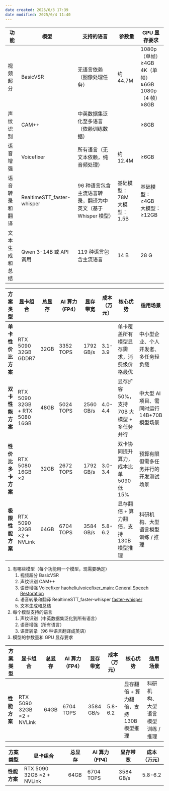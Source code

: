 ```yaml
---
date created: 2025/6/3 17:39
date modified: 2025/6/4 11:40
---
```


| **功能**  | **模型**                     | **支持的语言**                            | **参数量**                | **GPU 显存要求**                                  |
| ------- | -------------------------- | ------------------------------------ | ---------------------- | --------------------------------------------- |
| 视频超分    | BasicVSR                   | 无语言依赖（图像处理任务）                        | 约 44.7M                | 1080p（单帧）≥4GB<br>4K（单帧）≥6GB<br>1080p（4 帧）≥8GB |
| 声纹识别    | CAM++                      | 中英数据集泛化至多语言（依赖训练数据）                  |                        | ≥8GB                                          |
| 语音增强    | Voicefixer                 | 所有语言（无文本依赖，纯音频处理）                    | 约 12.4M                | ≥6GB                                          |
| 语音转录和翻译 | RealtimeSTT_faster-whisper | 96 种语言包含主流语言转录，翻译为中英文（基于 Whisper 模型） | 基础模型：78M  <br>大模型：1.5B | 基础模型：≥4GB  <br>大模型：≥12GB                      |
| 文本生成和总结 | Qwen 3-14B 或 API 调用        | 119 种语言包含主流语言                        | 14 B                   | 28 G                                          |

| **方案类型**    | **显卡组合**                      | **总显存** | **AI 算力（FP4）** | **显存带宽**  | **成本（万元）** | **核心优势**                    | **适用场景**                     |
| ----------- | ----------------------------- | ------- | -------------- | --------- | ---------- | --------------------------- | ---------------------------- |
| **单卡性价比方案** | RTX 5090 32GB GDDR7           | 32GB    | 3352 TOPS      | 1792 GB/s | 3.1-3.9    | 单卡覆盖所有模型显存需求，消费级价格最优        | 中小型企业、个人开发者、多任务轻负载           |
| **双卡性能方案**  | RTX 5090 32GB + RTX 5080 16GB | 48GB    | 5024 TOPS      | 2560 GB/s | 4.0-4.4    | 显存扩容 50%，支持 70B 大模型 + 多任务并行 | 中大型 AI 项目、需同时运行 14B+70B 模型场景 |
| **性价比多卡方案** | RTX 5080 16GB ×2              | 32GB    | 2672 TOPS      | 1792 GB/s | 3.0-3.4    | 双卡协同提升算力，成本比单 5090 低 15%    | 预算有限但需多任务并行的开发测试场景           |
| **极限性能方案**  | RTX 5090 32GB ×2 + NVLink     | 64GB    | 6704 TOPS      | 3584 GB/s | 5.8-6.2    | 显存翻倍 + 算力翻倍，支持 130B 模型推理    | 科研机构、大型语言模型训练 / 推理           |

1. 有哪些模型（每个功能用一个模型，现需要确定）
	1. 视频超分 BasicVSR
	2. 声纹识别 CAM++
	3. 语音增强 Voicefixer [haoheliu/voicefixer_main: General Speech Restoration](https://github.com/haoheliu/voicefixer_main)
	4. 语音转录和翻译 RealtimeSTT_faster-whisper [faster-whisper](https://github.com/SYSTRAN/faster-whisper)
	5. 文本生成和总结
2. 每个模型支持的语言
	1. 声纹识别（中英数据集泛化到所有语言）
	2. 语音增强（所有语言）
	3. 语音转录（96 种语言翻译成英语）
3. 模型的参数量和 GPU 显存要求

| **方案类型** | **显卡组合**                  | **总显存** | **AI 算力（FP4）** | **显存带宽**  | **成本（万元）** | **核心优势**                 | **适用场景**           |
| -------- | ------------------------- | ------- | -------------- | --------- | ---------- | ------------------------ | ------------------ |
| **性能方案** | RTX 5090 32GB ×2 + NVLink | 64GB    | 6704 TOPS      | 3584 GB/s | 5.8-6.2    | 显存翻倍 + 算力翻倍，支持 130B 模型推理 | 科研机构、大型语言模型训练 / 推理 |

| **方案类型** | **显卡组合**                  | **总显存** | **AI 算力（FP4）** | **显存带宽**  | **成本（万元）** |
| -------- | ------------------------- | ------- | -------------- | --------- | ---------- |
| **性能方案** | RTX 5090 32GB ×2 + NVLink | 64GB    | 6704 TOPS      | 3584 GB/s | 5.8-6.2    |
